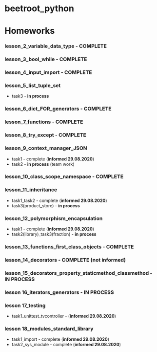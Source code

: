 # beetroot_python 
# Homeworks


### lesson_2_variable_data_type - COMPLETE

### lesson_3_bool_while - COMPLETE

### lesson_4_input_import - COMPLETE

### lesson_5_list_tuple_set
- task3 - **in process**

### lesson_6_dict_FOR_generators - COMPLETE

### lesson_7_functions - COMPLETE

### lesson_8_try_except - COMPLETE

### lesson_9_context_manager_JSON
- task1 - complete (**informed 29.08.2020**)
- task2 - **in process** (team work)

### lesson_10_class_scope_namespace - COMPLETE

### lesson_11_inheritance
- task1_task2 - complete (**informed 29.08.2020**)
- task3(product_store) - **in process**

### lesson_12_polymorphism_encapsulation
- task1 - complete (**informed 29.08.2020**)
- task2(library)_task3(fraction) - **in process**

### lesson_13_functions_first_class_objects - COMPLETE

### lesson_14_decorators - COMPLETE (not informed)

### lesson_15_decorators_property_staticmethod_classmethod - IN PROCESS

### lesson 16_iterators_generators - IN PROCESS

### lesson 17_testing
- task1_unittest_tvcontroller - (**informed 29.08.2020**)

### lesson 18_modules_standard_library
- task1_import - complete (**informed 29.08.2020**)
- task2_sys_module - complete (**informed 29.08.2020**)